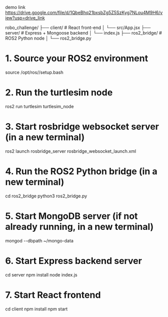 demo link
https://drive.google.com/file/d/1QbeBhq21bxsbZg5Z5SzKyg7NLou4M9H6/view?usp=drive_link

robo_challenge/
├── client/                # React front-end
│   └── src/App.jsx
├── server/                # Express + Mongoose backend
│   └── index.js
├── ros2_bridge/           # ROS2 Python node
│   └── ros2_bridge.py



# 1. Source your ROS2 environment
source /opt/ros/<your-distro>/setup.bash

# 2. Run the turtlesim node
ros2 run turtlesim turtlesim_node
# 3. Start rosbridge websocket server (in a new terminal)
ros2 launch rosbridge_server rosbridge_websocket_launch.xml
# 4. Run the ROS2 Python bridge (in a new terminal)
cd ros2_bridge
python3 ros2_bridge.py
# 5. Start MongoDB server (if not already running, in a new terminal)
mongod --dbpath ~/mongo-data
# 6. Start Express backend server
cd server
npm install
node index.js
# 7. Start React frontend
cd client
npm install
npm start
